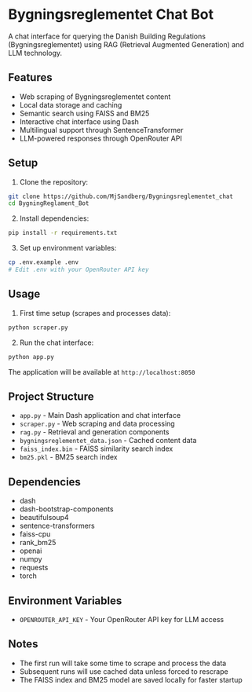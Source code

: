 # Bygningsreglementet Chat Bot

A chat interface for querying the Danish Building Regulations (Bygningsreglementet) using RAG (Retrieval Augmented Generation) and LLM technology.

## Features

- Web scraping of Bygningsreglementet content
- Local data storage and caching
- Semantic search using FAISS and BM25
- Interactive chat interface using Dash
- Multilingual support through SentenceTransformer
- LLM-powered responses through OpenRouter API

## Setup

1. Clone the repository:
```bash
git clone https://github.com/MjSandberg/Bygningsreglementet_chat
cd BygningReglament_Bot
```

2. Install dependencies:
```bash
pip install -r requirements.txt
```

3. Set up environment variables:
```bash
cp .env.example .env
# Edit .env with your OpenRouter API key
```

## Usage

1. First time setup (scrapes and processes data):
```bash
python scraper.py
```

2. Run the chat interface:
```bash
python app.py
```

The application will be available at `http://localhost:8050`

## Project Structure

- `app.py` - Main Dash application and chat interface
- `scraper.py` - Web scraping and data processing
- `rag.py` - Retrieval and generation components
- `bygningsreglementet_data.json` - Cached content data
- `faiss_index.bin` - FAISS similarity search index
- `bm25.pkl` - BM25 search index

## Dependencies

- dash
- dash-bootstrap-components
- beautifulsoup4
- sentence-transformers
- faiss-cpu
- rank_bm25
- openai
- numpy
- requests
- torch

## Environment Variables

- `OPENROUTER_API_KEY` - Your OpenRouter API key for LLM access

## Notes

- The first run will take some time to scrape and process the data
- Subsequent runs will use cached data unless forced to rescrape
- The FAISS index and BM25 model are saved locally for faster startup
